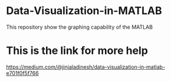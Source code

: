 # Data-Visualization-in-MATLAB
This repository show the graphing capability of the MATLAB

# This is the link for more help
https://medium.com/@jinjaladinesh/data-visualization-in-matlab-e701f0f5f766
